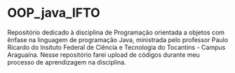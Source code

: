 # OOP_java_IFTO
Repositório dedicado à disciplina de Programação orientada a objetos com ênfase na linguagem de programação Java, ministrada pelo professor Paulo Ricardo do Insituto Federal de Ciência e Tecnologia do Tocantins - Campus Araguaína. Nesse repositório farei upload de códigos durante meu processo de aprendizagem na disciplina.
